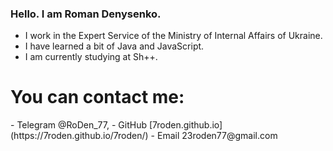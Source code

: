 ### Hello. I am Roman Denysenko. 
- I work in the Expert Service of the Ministry of Internal Affairs of Ukraine. 
- I have learned a bit of Java and JavaScript. 
- I am currently studying at Sh++. 
<h1> You can contact me: </h1> 
- Telegram @RoDen_77, 
- GitHub [7roden.github.io](https://7roden.github.io/7roden/) 
- Email 23roden77@gmail.com

<!---
7roden/7roden is a ✨ special ✨ repository because its `README.md` (this file) appears on your GitHub profile.
You can click the Preview link to take a look at your changes.
--->
